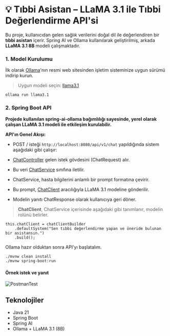 # 💡 Tıbbi Asistan – LLaMA 3.1 ile Tıbbi Değerlendirme API'si

Bu proje, kullanıcıdan gelen sağlık verilerini doğal dil ile değerlendiren bir **tıbbi asistan** içerir. Spring AI ve Ollama kullanılarak geliştirilmiş, arkada **LLaMA 3.1 8B** modeli çalışmaktadır.

### 1. Model Kurulumu

İlk olarak [Ollama](https://ollama.com/download)'nın resmi web sitesinden işletim sisteminize uygun sürümü indirip kurun.

> Uygun modeli seçin: [llama3.1](https://ollama.com/library/llama3.1)

```
ollama run llama3.1
```
### 2. Spring Boot API
**Projede kullanılan spring-ai-ollama bağımlılığı sayesinde, yerel olarak çalışan LLaMA 3.1 modeli ile etkileşim kurulabilir.**

**API'ın Genel Akışı:**
- POST / isteği ```http://localhost:8080/api/v1/chat``` yapıldığında sistem aşağıdaki gibi çalışır:

- [ChatController](https://github.com/fatihgoncagul/llama-health-assistant/blob/3a58de6b30f14ec35dfbb9d13f5f5337839b8124/src/main/java/org/fgoncagul/healtassistant/controller/ChatController.java) gelen istek gövdesini (ChatRequest) alır.

- Bu veri [ChatService](https://github.com/fatihgoncagul/llama-health-assistant/blob/main/src/main/java/org/fgoncagul/healtassistant/service/ChatService.java) sınıfına iletilir.

- ChatService, hasta bilgilerini anlamlı bir prompt formatına çevirir.

- Bu prompt, [ChatClient](https://github.com/fatihgoncagul/llama-health-assistant/blob/3a58de6b30f14ec35dfbb9d13f5f5337839b8124/src/main/java/org/fgoncagul/healtassistant/service/ChatService.java#L23) aracılığıyla LLaMA 3.1 modeline gönderilir.

- Modelin yanıtı ChatResponse olarak kullanıcıya geri döner.


> **ChatClient**, ChatService içerisinde aşağıdaki gibi tanımlanır, modelin rolünü belirler.
```
this.chatClient = chatClientBuilder
    .defaultSystem("Sen tıbbi değerlendirme yapan ve öneride bulunan bir asistansın.")
    .build();
```

Ollama hazır olduktan sonra API'yı başlatalım.
```bash
./mvnw clean install
./mvnw spring-boot:run
```
#### Örnek istek ve yanıt
![PostmanTest](https://drive.google.com/uc?export=view&id=14f7YippNAHCc3Di9iLdQT-JBBgQpe14S)
## Teknolojiler

* Java 21
* Spring Boot
* Spring AI
* Ollama + LLaMA 3.1 (8B)
